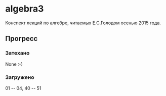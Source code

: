 # algebra3
Конспект лекций по алгебре, читаемых Е.С.Голодом осенью 2015 года.
## Прогресс
### Затехано
None :-)
### Загружено
01 -- 04, 40 -- 51
